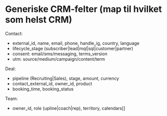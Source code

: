 # Generiske CRM‑felter (map til hvilket som helst CRM)
Contact:
- external_id, name, email, phone, handle_ig, country, language
- lifecycle_stage (subscriber|lead|mql|sql|customer|partner)
- consent: email/sms/messaging, terms_version
- utm: source/medium/campaign/content/term

Deal:
- pipeline (Recruiting|Sales), stage, amount, currency
- contact_external_id, owner_id, product
- booking_time, booking_status

Team:
- owner_id, role (upline|coach|rep), territory, calendars[]
